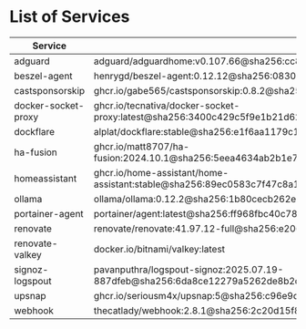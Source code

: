 # List of Services



| Service | Image |
| --- | --- |
| adguard | adguard/adguardhome:v0.107.66@sha256:cc8757742e547c722bb0bd9a3b11fce22771a75a5b0e07ce9a789ad62a2bfd37 |
| beszel-agent | henrygd/beszel-agent:0.12.12@sha256:0830d9eb7866d3dfe810d8a8ed4fc3dad2c51b3bc855e3558a9aa4e8886c99be |
| castsponsorskip | ghcr.io/gabe565/castsponsorskip:0.8.2@sha256:fe3a1b45987168b9cbccc394496e42bed5d396cd4869aa70ea402c686e679403 |
| docker-socket-proxy | ghcr.io/tecnativa/docker-socket-proxy:latest@sha256:3400c429c5f9e1b21d62130fb93b16e2e772d4fb7695bd52fc2b743800b9fe9e |
| dockflare | alplat/dockflare:stable@sha256:e1f6aa1179c1e0f5003b3986e6ae5c15ae5605cbb5c38819fa3520feada6d078 |
| ha-fusion | ghcr.io/matt8707/ha-fusion:2024.10.1@sha256:5eea4634ab2b1e7c7523943996d13318d109b293abe8e9e86c38daf5c41830cb |
| homeassistant | ghcr.io/home-assistant/home-assistant:stable@sha256:89ec0583c7f47c8a150204f6b5ed48b5432026012bebe1226cf72775a795a5e1 |
| ollama | ollama/ollama:0.12.2@sha256:1b80cecb262ee3be70474130aaff1e4949dab741c74b94e819d3f2a2ba520f29 |
| portainer-agent | portainer/agent:latest@sha256:ff968fbc40c78f8a822e1e6007e9f0e451b05263fed0639d7e37cbf6f4666b13 |
| renovate | renovate/renovate:41.97.12-full@sha256:e20639264151d9dce8f0fc3b1219748f4844a76cc157263551d8e7e061daa60e |
| renovate-valkey | docker.io/bitnami/valkey:latest |
| signoz-logspout | pavanputhra/logspout-signoz:2025.07.19-887dfeb@sha256:6da8ce12279a5262de8b2d5c083ce82d4c878c4eab702b4d328afe147ed7553b |
| upsnap | ghcr.io/seriousm4x/upsnap:5@sha256:c96e9d3f1559736544f723d99b778498982ebb2819de8e509548f8c5468b5542 |
| webhook | thecatlady/webhook:2.8.1@sha256:2c20d15f8f1b87ea1fa242787af6f288175bbb3402a04f1744a7f7a6a529d711 |

